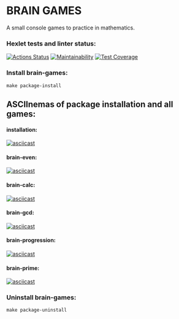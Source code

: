 # BRAIN GAMES
A small console games to practice in mathematics.

### Hexlet tests and linter status:
[![Actions Status](https://github.com/AIGelios/python-project-49/workflows/hexlet-check/badge.svg)](https://github.com/AIGelios/python-project-49/actions)
[![Maintainability](https://api.codeclimate.com/v1/badges/89762316c08d803a8681/maintainability)](https://codeclimate.com/github/AIGelios/python-project-49/maintainability)
[![Test Coverage](https://api.codeclimate.com/v1/badges/89762316c08d803a8681/test_coverage)](https://codeclimate.com/github/AIGelios/python-project-49/test_coverage)

### Install brain-games:
```
make package-install
```
## ASCIInemas of package installation and all games:
#### installation:
[![asciicast](https://asciinema.org/a/641320.svg)](https://asciinema.org/a/641320)
#### brain-even:
[![asciicast](https://asciinema.org/a/641322.svg)](https://asciinema.org/a/641322)
#### brain-calc:
[![asciicast](https://asciinema.org/a/641323.svg)](https://asciinema.org/a/641323)
#### brain-gcd:
[![asciicast](https://asciinema.org/a/641324.svg)](https://asciinema.org/a/641324)
#### brain-progression:
[![asciicast](https://asciinema.org/a/641325.svg)](https://asciinema.org/a/641325)
#### brain-prime:
[![asciicast](https://asciinema.org/a/641326.svg)](https://asciinema.org/a/641326)

### Uninstall brain-games:
```
make package-uninstall
```
